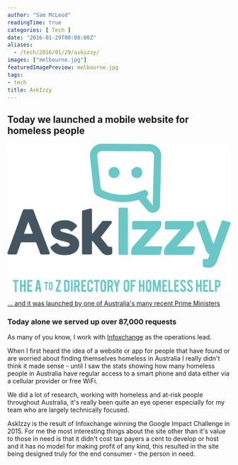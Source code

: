 ```yaml
---
author: "Sam McLeod"
readingTime: true
categories: [ Tech ]
date: "2016-01-29T00:00:00Z"
aliases:
  - /tech/2016/01/29/askizzy/
images: ["melbourne.jpg"]
featuredImagePreview: melbourne.jpg
tags:
- tech
title: AskIzzy
---
```


## Today we launched a mobile website for homeless people

<a href="https://askizzy.org.au"><img src="askizzy.png" style="width: 600px;" />

... and it was launched by [one of Australia's many recent Prime Ministers](http://www.heraldsun.com.au/news/victoria/askizzy-app-connects-the-homeless-to-food-shelter-and-health-services/news-story/bfae67275552be421af4dd54bfd575a6?nk=ebd042d1d2789514c4e8553cb5633711-1454053888)

### Today alone we served up over 87,000 requests

As many of you know, I work with [Infoxchange](https://infoxchange.org) as the operations lead.

When I first heard the idea of a website or app for people that have found or are worried about finding themselves homeless in Australia I really didn't think it made sense - until I saw the stats showing how many homeless people in Australia have regular access to a smart phone and data either via a cellular provider or free WiFi.

We did a lot of research, working with homeless and at-risk people throughout Australia, it's really been quite an eye opener especially for my team who are largely technically focused.

AskIzzy is the result of Infoxchange winning the Google Impact Challenge in 2015. For me the most interesting things about the site other than it's value to those in need is that it didn't cost tax payers a cent to develop or host and it has no model for making profit of any kind, this resulted in the site being designed truly for the end consumer - the person in need.
